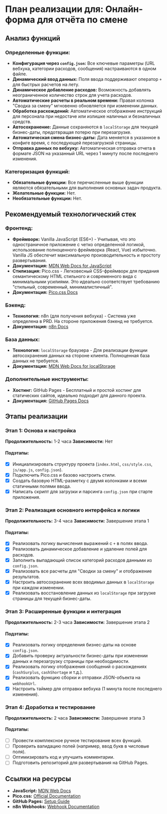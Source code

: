 # План реализации для: Онлайн-форма для отчёта по смене

## Анализ функций
### Определенные функции:
- **Конфигурация через `config.json`:** Все ключевые параметры (URL вебхука, категории расходов, сообщения) настраиваются в одном файле.
- **Динамический ввод данных:** Поля ввода поддерживают оператор `+` для быстрых расчетов на лету.
- **Динамическое добавление расходов:** Возможность добавлять неограниченное количество строк для учета расходов.
- **Автоматические расчеты в реальном времени:** Правая колонка "Сводка за смену" мгновенно обновляется при изменении данных.
- **Обработка расхождений:** Автоматическое отображение инструкций для персонала при недостаче или излишке наличных и безналичных средств.
- **Автосохранение:** Данные сохраняются в `localStorage` для текущей бизнес-даты, предотвращая потерю при перезагрузке.
- **Автоматическая смена бизнес-даты:** Дата меняется в указанное в конфиге время, с последующей перезагрузкой страницы.
- **Отправка данных по вебхуку:** Автоматическая отправка отчета в формате JSON на указанный URL через 1 минуту после последнего изменения.

### Категоризация функций:
- **Обязательные функции:** Все перечисленные выше функции являются обязательными для выполнения основных задач продукта.
- **Желательные функции:** Нет.
- **Необязательные функции:** Нет.

## Рекомендуемый технологический стек
### Фронтенд:
- **Фреймворк:** Vanilla JavaScript (ES6+) - Учитывая, что это одностраничное приложение с четко определенной логикой, использование полноценного фреймворка (React, Vue) избыточно. Vanilla JS обеспечит максимальную производительность и простоту развертывания.
- **Документация:** [MDN Web Docs for JavaScript](https://developer.mozilla.org/en-US/docs/Web/JavaScript)
- **Стилизация:** Pico.css - Легковесный CSS-фреймворк для придания семантическому HTML стильного и современного вида с минимальными усилиями. Это идеально соответствует требованию "стильный, современный, минималистичный".
- **Документация:** [Pico.css Docs](https://picocss.com/docs/)

### Бэкенд:
- **Технология:** n8n (для получения вебхука) - Система уже определена в PRD. На стороне приложения бэкенд не требуется.
- **Документация:** [n8n Docs](httpss://docs.n8n.io/)

### База данных:
- **Технология:** `localStorage` браузера - Для реализации функции автосохранения данных на стороне клиента. Полноценная база данных не требуется.
- **Документация:** [MDN Web Docs for localStorage](https://developer.mozilla.org/en-US/docs/Web/API/Window/localStorage)

### Дополнительные инструменты:
- **Хостинг:** GitHub Pages - Бесплатный и простой хостинг для статических сайтов, идеально подходит для данного проекта.
- **Документация:** [GitHub Pages Docs](https://docs.github.com/en/pages)

## Этапы реализации

### Этап 1: Основа и настройка
**Продолжительность:** 1-2 часа
**Зависимости:** Нет

#### Подэтапы:
- [x] Инициализировать структуру проекта (`index.html`, `css/style.css`, `js/app.js`, `config.json`).
- [x] Подключить Pico.css и базово настроить стили.
- [x] Создать базовую HTML-разметку с двумя колонками и всеми статичными полями ввода.
- [x] Написать скрипт для загрузки и парсинга `config.json` при старте приложения.

### Этап 2: Реализация основного интерфейса и логики
**Продолжительность:** 3-4 часа
**Зависимости:** Завершение этапа 1

#### Подэтапы:
- [x] Реализовать логику вычисления выражений с `+` в полях ввода.
- [x] Реализовать динамическое добавление и удаление полей для расходов.
- [x] Заполнить выпадающий список категорий расходов данными из `config.json`.
- [x] Реализовать все расчеты для "Сводки за смену" и отображение результатов.
- [x] Настроить автосохранение всех вводимых данных в `localStorage` при каждом изменении.
- [x] Реализовать восстановление данных из `localStorage` при загрузке страницы для текущей бизнес-даты.

### Этап 3: Расширенные функции и интеграция
**Продолжительность:** 2-3 часа
**Зависимости:** Завершение этапа 2

#### Подэтапы:
- [x] Реализовать логику определения бизнес-даты на основе `config.json`.
- [x] Добавить проверку актуальности бизнес-даты при изменении данных и перезагрузку страницы при необходимости.
- [x] Реализовать логику отображения сообщений о расхождениях (`cashSurplus`, `cashShortage` и т.д.).
- [x] Реализовать функцию сборки и отправки JSON-объекта на `webhookUrl`.
- [x] Настроить таймер для отправки вебхука (1 минута после последнего изменения).

### Этап 4: Доработка и тестирование
**Продолжительность:** 2 часа
**Зависимости:** Завершение этапа 3

#### Подэтапы:
- [ ] Провести комплексное ручное тестирование всех функций.
- [ ] Проверить валидацию полей (например, ввод букв в числовые поля).
- [ ] Оптимизировать код и улучшить комментарии.
- [ ] Подготовить репозиторий для развертывания на GitHub Pages.

## Ссылки на ресурсы
- **JavaScript:** [MDN Web Docs](https://developer.mozilla.org/en-US/docs/Web/JavaScript)
- **Pico.css:** [Official Documentation](https://picocss.com/docs/)
- **GitHub Pages:** [Setup Guide](https://docs.github.com/en/pages)
- **n8n Webhooks:** [Webhook Documentation](https://docs.n8n.io/integrations/core-nodes/n8n-nodes-base.webhook/)
